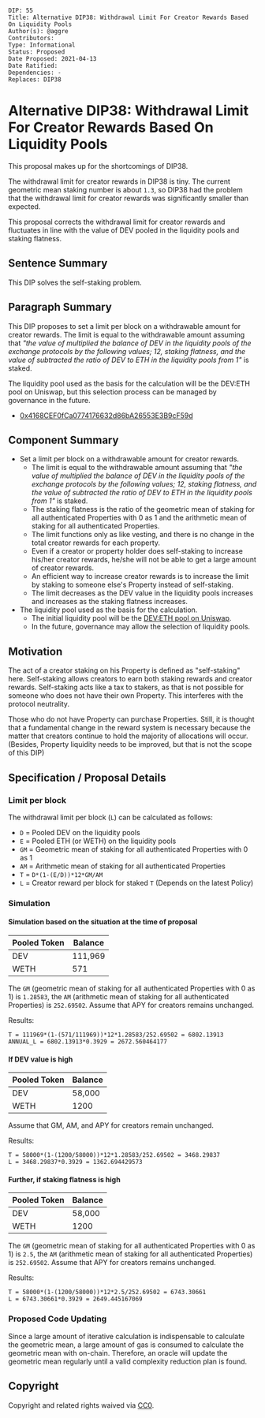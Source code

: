 ```
DIP: 55
Title: Alternative DIP38: Withdrawal Limit For Creator Rewards Based On Liquidity Pools
Author(s): @aggre
Contributors:
Type: Informational
Status: Proposed
Date Proposed: 2021-04-13
Date Ratified:
Dependencies: -
Replaces: DIP38
```

# Alternative DIP38: Withdrawal Limit For Creator Rewards Based On Liquidity Pools

This proposal makes up for the shortcomings of DIP38.

The withdrawal limit for creator rewards in DIP38 is tiny. The current geometric mean staking number is about `1.3`, so DIP38 had the problem that the withdrawal limit for creator rewards was significantly smaller than expected.

This proposal corrects the withdrawal limit for creator rewards and fluctuates in line with the value of DEV pooled in the liquidity pools and staking flatness.

## Sentence Summary

This DIP solves the self-staking problem.

## Paragraph Summary

This DIP proposes to set a limit per block on a withdrawable amount for creator rewards. The limit is equal to the withdrawable amount assuming that
_"the value of multiplied the balance of DEV in the liquidity pools of the exchange protocols by the following values; 12, staking flatness, and the value of subtracted the ratio of DEV to ETH in the liquidity pools from 1"_ is staked.

The liquidity pool used as the basis for the calculation will be the DEV:ETH pool on Uniswap, but this selection process can be managed by governance in the future.

- [0x4168CEF0fCa0774176632d86bA26553E3B9cF59d](https://etherscan.io/address/0x4168cef0fca0774176632d86ba26553e3b9cf59d)

## Component Summary

- Set a limit per block on a withdrawable amount for creator rewards.
  - The limit is equal to the withdrawable amount assuming that _"the value of multiplied the balance of DEV in the liquidity pools of the exchange protocols by the following values; 12, staking flatness, and the value of subtracted the ratio of DEV to ETH in the liquidity pools from 1"_ is staked.
  - The staking flatness is the ratio of the geometric mean of staking for all authenticated Properties with 0 as 1 and the arithmetic mean of staking for all authenticated Properties.
  - The limit functions only as like vesting, and there is no change in the total creator rewards for each property.
  - Even if a creator or property holder does self-staking to increase his/her creator rewards, he/she will not be able to get a large amount of creator rewards.
  - An efficient way to increase creator rewards is to increase the limit by staking to someone else's Property instead of self-staking.
  - The limit decreases as the DEV value in the liquidity pools increases and increases as the staking flatness increases.
- The liquidity pool used as the basis for the calculation.
  - The initial liquidity pool will be the [DEV:ETH pool on Uniswap](https://etherscan.io/address/0x4168cef0fca0774176632d86ba26553e3b9cf59d).
  - In the future, governance may allow the selection of liquidity pools.

## Motivation

The act of a creator staking on his Property is defined as "self-staking" here. Self-staking allows creators to earn both staking rewards and creator rewards. Self-staking acts like a tax to stakers, as that is not possible for someone who does not have their own Property. This interferes with the protocol neutrality.

Those who do not have Property can purchase Properties. Still, it is thought that a fundamental change in the reward system is necessary because the matter that creators continue to hold the majority of allocations will occur. (Besides, Property liquidity needs to be improved, but that is not the scope of this DIP)

## Specification / Proposal Details

### Limit per block

The withdrawal limit per block (`L`) can be calculated as follows:

- `D` = Pooled DEV on the liquidity pools
- `E` = Pooled ETH (or WETH) on the liquidity pools
- `GM` = Geometric mean of staking for all authenticated Properties with 0 as 1
- `AM` = Arithmetic mean of staking for all authenticated Properties
- `T` = `D*(1-(E/D))*12*GM/AM`
- `L` = Creator reward per block for staked `T` (Depends on the latest Policy)

### Simulation

#### Simulation based on the situation at the time of proposal

| Pooled Token | Balance |
| ------------ | ------- |
| DEV          | 111,969 |
| WETH         | 571     |

The `GM` (geometric mean of staking for all authenticated Properties with 0 as 1) is `1.28583`, the `AM` (arithmetic mean of staking for all authenticated Properties) is `252.69502`. Assume that APY for creators remains unchanged.

Results:

```
T = 111969*(1-(571/111969))*12*1.28583/252.69502 = 6802.13913
ANNUAL_L = 6802.13913*0.3929 = 2672.560464177
```

#### If DEV value is high

| Pooled Token | Balance |
| ------------ | ------- |
| DEV          | 58,000  |
| WETH         | 1200    |

Assume that GM, AM, and APY for creators remain unchanged.

Results:

```
T = 58000*(1-(1200/58000))*12*1.28583/252.69502 = 3468.29837
L = 3468.29837*0.3929 = 1362.694429573
```

#### Further, if staking flatness is high

| Pooled Token | Balance |
| ------------ | ------- |
| DEV          | 58,000  |
| WETH         | 1200    |

The `GM` (geometric mean of staking for all authenticated Properties with 0 as 1) is `2.5`, the `AM` (arithmetic mean of staking for all authenticated Properties) is `252.69502`. Assume that APY for creators remains unchanged.

Results:

```
T = 58000*(1-(1200/58000))*12*2.5/252.69502 = 6743.30661
L = 6743.30661*0.3929 = 2649.445167069
```

### Proposed Code Updating

Since a large amount of iterative calculation is indispensable to calculate the geometric mean, a large amount of gas is consumed to calculate the geometric mean with on-chain. Therefore, an oracle will update the geometric mean regularly until a valid complexity reduction plan is found.

## Copyright

Copyright and related rights waived via [CC0](https://creativecommons.org/publicdomain/zero/1.0/).
